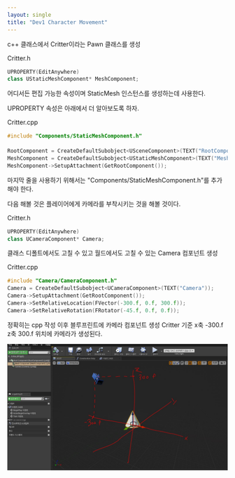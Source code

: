 ```yaml
---
layout: single
title: "Dev1 Character Movement"
---
```


c++ 클래스에서 Critter이라는 Pawn 클래스를 생성  

Critter.h

```c++
UPROPERTY(EditAnywhere)
class UStaticMeshComponent* MeshComponent;
```

어디서든 편집 가능한 속성이며 StaticMesh 인스턴스를 생성하는데 사용한다.  

UPROPERTY 속성은 아래에서 더 알아보도록 하자.  

Critter.cpp

```c++
#include "Components/StaticMeshComponent.h"  

RootComponent = CreateDefaultSubobject<USceneComponent>(TEXT("RootComponent"));
MeshComponent = CreateDefaultSubobject<UStaticMeshComponent>(TEXT("MeshComponent"));
MeshComponent->SetupAttachment(GetRootComponent());
```

마지막 줄을 사용하기 위해서는 "Components/StaticMeshComponent.h"를 추가해야 한다.  

다음 해볼 것은 플레이어에게 카메라를 부착시키는 것을 해볼 것이다.  

Critter.h

```c++
UPROPERTY(EditAnywhere)
class UCameraComponent* Camera;
```

클래스 디폴트에서도 고칠 수 있고 월드에서도 고칠 수 있는 Camera 컴포넌트 생성  

Critter.cpp

```c++
#include "Camera/CameraComponent.h"
Camera = CreateDefaultSubobject<UCameraComponent>(TEXT("Camera"));
Camera->SetupAttachment(GetRootComponent());
Camera->SetRelativeLocation(FVector(-300.f, 0.f, 300.f));
Camera->SetRelativeRotation(FRotator(-45.f, 0.f, 0.f));
```

정확히는 cpp 작성 이후 블루프린트에 카메라 컴포넌트 생성 Critter 기준 x축 -300.f z축 300.f 위치에 카메라가 생성된다.

![이미지](img/DreamCatcher_camera_location.JPG)

